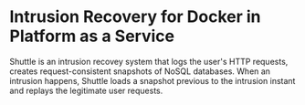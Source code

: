 # Intrusion Recovery for Docker in Platform as a Service


Shuttle is an intrusion recovey system that logs the user's HTTP requests, creates request-consistent snapshots of NoSQL databases. When an intrusion happens, Shuttle loads a snapshot previous to the intrusion instant and replays the legitimate user requests.
